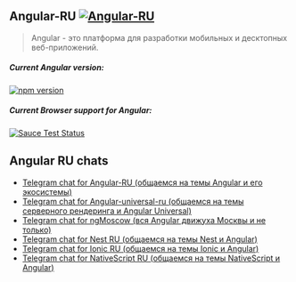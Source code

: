 ## Angular-RU [![Angular-RU](https://img.shields.io/badge/Telegram_chat:-Angular_RU-216bc1.svg?style=flat)](https://t.me/angular_ru)

> Angular - это платформа для разработки мобильных и десктопных веб-приложений.

##### Current Angular version:
[![npm version](https://badge.fury.io/js/%40angular%2Fcore.svg)](https://www.npmjs.com/~angular)

##### Current Browser support for Angular:
[![Sauce Test Status](https://saucelabs.com/browser-matrix/angular2-ci.svg)](https://saucelabs.com/u/angular2-ci)

## Angular RU chats

- [Telegram chat for Angular-RU (общаемся на темы Angular и его экосистемы)](https://t.me/angular_ru) 
- [Telegram chat for Angular-universal-ru (общаемся на темы серверного рендеринга и Angular Universal)](https://t.me/angular_universal_ru)
- [Telegram chat for ngMoscow (вся Angular движуха Москвы и не только)](https://t.me/ngMoscow)
- [Telegram chat for Nest RU (общаемся на темы Nest и Angular)](https://t.me/nest_ru)
- [Telegram chat for Ionic RU (общаемся на темы Ionic и Angular)](https://t.me/ionic_ru)
- [Telegram chat for NativeScript RU (общаемся на темы NativeScript и Angular)](https://t.me/nativescript_ru)
